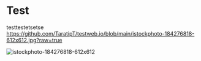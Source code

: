 # Test
testtestetsetse
https://github.com/TaratipT/testweb.io/blob/main/istockphoto-184276818-612x612.jpg?raw=true

![istockphoto-184276818-612x612](https://github.com/user-attachments/assets/723f50f8-73c0-455b-bcae-eec472be53ea)
